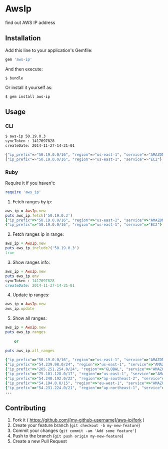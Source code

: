# AwsIp

find out AWS IP address

## Installation

Add this line to your application's Gemfile:

```ruby
gem 'aws-ip'
```

And then execute:

    $ bundle

Or install it yourself as:

    $ gem install aws-ip

## Usage

### CLI

```sh
$ aws-ip 50.19.0.3
syncToken : 1417097828
createDate: 2014-11-27-14-21-01

{"ip_prefix"=>"50.19.0.0/16", "region"=>"us-east-1", "service"=>"AMAZON"}
{"ip_prefix"=>"50.19.0.0/16", "region"=>"us-east-1", "service"=>"EC2"}
```

### Ruby

Require it if you haven't:
```ruby
require 'aws_ip'
```

1. Fetch ranges by ip:
```ruby
aws_ip = AwsIp.new
puts aws_ip.fetch('50.19.0.3')
{"ip_prefix"=>"50.19.0.0/16", "region"=>"us-east-1", "service"=>"AMAZON"}
{"ip_prefix"=>"50.19.0.0/16", "region"=>"us-east-1", "service"=>"EC2"}
```

2. Fetch ranges ip in range:
```ruby
aws_ip = AwsIp.new
puts aws_ip.include?('50.19.0.3')
true
```

3. Show ranges info:
```ruby
aws_ip = AwsIp.new
puts aws_ip.env
syncToken : 1417097828
createDate: 2014-11-27-14-21-01
```

4. Update ip ranges:
```ruby
aws_ip = AwsIp.new
aws_ip.update
```

5. Show all ranges:
```ruby
aws_ip = AwsIp.new
puts aws_ip.ranges
　
    or
　
puts aws_ip.all_ranges
　
{"ip_prefix"=>"50.19.0.0/16", "region"=>"us-east-1", "service"=>"AMAZON"}
{"ip_prefix"=>"54.239.98.0/24", "region"=>"us-east-1", "service"=>"AMAZON"}
{"ip_prefix"=>"205.251.254.0/24", "region"=>"GLOBAL", "service"=>"AMAZON"}
{"ip_prefix"=>"75.101.128.0/17", "region"=>"us-east-1", "service"=>"AMAZON"}
{"ip_prefix"=>"54.240.192.0/22", "region"=>"ap-southeast-2", "service"=>"AMAZON"}
{"ip_prefix"=>"54.194.0.0/15", "region"=>"eu-west-1", "service"=>"AMAZON"}
{"ip_prefix"=>"54.231.224.0/21", "region"=>"ap-northeast-1", "service"=>"AMAZON"}
...
```

## Contributing

1. Fork it ( https://github.com/[my-github-username]/aws-ip/fork )
2. Create your feature branch (`git checkout -b my-new-feature`)
3. Commit your changes (`git commit -am 'Add some feature'`)
4. Push to the branch (`git push origin my-new-feature`)
5. Create a new Pull Request
